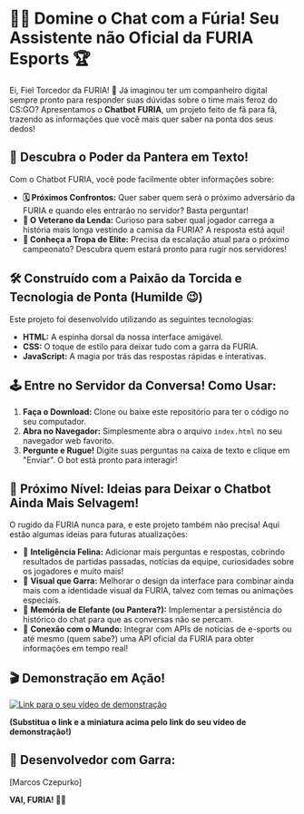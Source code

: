 # 🐆🔥 Domine o Chat com a Fúria! Seu Assistente não Oficial da FURIA Esports 🏆

Ei, Fiel Torcedor da FURIA! 🚀 Já imaginou ter um companheiro digital sempre pronto para responder suas dúvidas sobre o time mais feroz do CS:GO? Apresentamos o **Chatbot FURIA**, um projeto feito de fã para fã, trazendo as informações que você mais quer saber na ponta dos seus dedos!

## 🚀 Descubra o Poder da Pantera em Texto!

Com o Chatbot FURIA, você pode facilmente obter informações sobre:

* **🗓️ Próximos Confrontos:** Quer saber quem será o próximo adversário da FURIA e quando eles entrarão no servidor? Basta perguntar!
* **👴 O Veterano da Lenda:** Curioso para saber qual jogador carrega a história mais longa vestindo a camisa da FURIA? A resposta está aqui!
* **💪 Conheça a Tropa de Elite:** Precisa da escalação atual para o próximo campeonato? Descubra quem estará pronto para rugir nos servidores!

## 🛠️ Construído com a Paixão da Torcida e Tecnologia de Ponta (Humilde 😉)

Este projeto foi desenvolvido utilizando as seguintes tecnologias:

* **HTML:** A espinha dorsal da nossa interface amigável.
* **CSS:** O toque de estilo para deixar tudo com a garra da FURIA.
* **JavaScript:** A magia por trás das respostas rápidas e interativas.

## 🕹️ Entre no Servidor da Conversa! Como Usar:

1.  **Faça o Download:** Clone ou baixe este repositório para ter o código no seu computador.
2.  **Abra no Navegador:** Simplesmente abra o arquivo `index.html` no seu navegador web favorito.
3.  **Pergunte e Rugue!** Digite suas perguntas na caixa de texto e clique em "Enviar". O bot está pronto para interagir!

## 🚧 Próximo Nível: Ideias para Deixar o Chatbot Ainda Mais Selvagem!

O rugido da FURIA nunca para, e este projeto também não precisa! Aqui estão algumas ideias para futuras atualizações:

* 🧠 **Inteligência Felina:** Adicionar mais perguntas e respostas, cobrindo resultados de partidas passadas, notícias da equipe, curiosidades sobre os jogadores e muito mais!
* 🎨 **Visual que Garra:** Melhorar o design da interface para combinar ainda mais com a identidade visual da FURIA, talvez com temas ou animações especiais.
* 💾 **Memória de Elefante (ou Pantera?):** Implementar a persistência do histórico do chat para que as conversas não se percam.
* 📡 **Conexão com o Mundo:** Integrar com APIs de notícias de e-sports ou até mesmo (quem sabe?) uma API oficial da FURIA para obter informações em tempo real!

## 🎬 Demonstração em Ação!

[![Link para o seu vídeo de demonstração](https://img.youtube.com/vi/SEU_ID_DO_VIDEO/0.jpg)](https://www.youtube.com/watch?v=SEU_ID_DO_VIDEO)

**(Substitua o link e a miniatura acima pelo link do seu vídeo de demonstração!)**

## 🦁 Desenvolvedor com Garra:

[Marcos Czepurko]


**VAI, FURIA! 🐾🔥**
